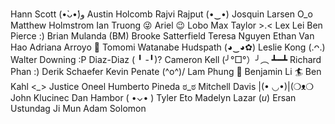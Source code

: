 Hann Scott (•̀ᴗ•́)و
Austin Holcomb
Rajvi Rajput (•‿•)
Josquin Larsen O_o
Matthew Holmstrom
Ian Truong 😜
Ariel 😉 Lobo
Max Taylor >.<
Lex Lei
Ben Pierce :)
Brian Mulanda (BM)
Brooke Satterfield
Teresa Nguyen
Ethan Van Hao
Adriana Arroyo 🌴
Tomomi Watanabe Hudspath (◕‿◕✿)
Leslie Kong (.ᴖ.)
Walter Downing :P
Diaz-Diaz ( ╹ -╹)?
Cameron Kell (╯°□°）╯︵ ┻━┻
Richard Phan :)
Derik Schaefer
Kevin Penate \(^o^)/
Lam Phung 🍭 
Benjamin Li 🏄 
Ben Kahl <*_*>
Justice Oneel
Humberto Pineda ಠ_ಠ
Mitchell Davis |(• ◡•)|(❍ᴥ❍
John Klucinec
Dan Hambor ( •⌄• )
Tyler Eto
Madelyn Lazar (*u*)
Ersan Ustundag
Ji Mun
Adam Solomon
